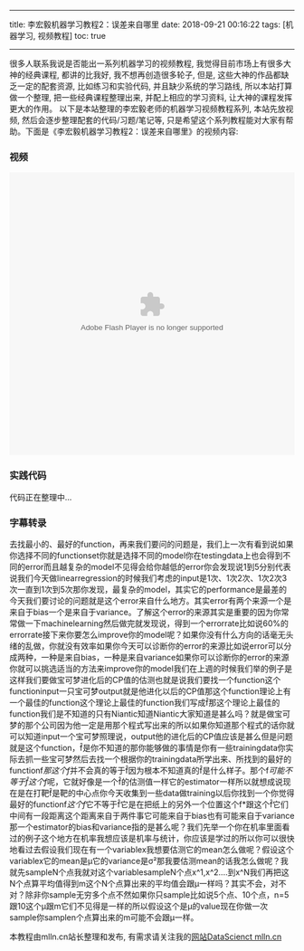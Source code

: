 
---
title: 李宏毅机器学习教程2：误差来自哪里
date: 2018-09-21 00:16:22
tags: [机器学习, 视频教程]
toc: true

---

很多人联系我说是否能出一系列机器学习的视频教程, 我觉得目前市场上有很多大神的经典课程, 都讲的比我好, 我不想再创造很多轮子, 但是, 这些大神的作品都缺乏一定的配套资源, 比如练习和实验代码, 并且缺少系统的学习路线, 所以本站打算做一个整理, 把一些经典课程整理出来, 并配上相应的学习资料, 让大神的课程发挥更大的作用。 以下是本站整理的李宏毅老师的机器学习视频教程系列, 本站先放视频, 然后会逐步整理配套的代码/习题/笔记等, 只是希望这个系列教程能对大家有帮助。下面是《李宏毅机器学习教程2：误差来自哪里》的视频内容:


<span></span>
<!-- more -->

### 视频

<embed src='http://player.youku.com/player.php/sid/XMzg4MDY3OTkxNg==/v.swf' allowFullScreen='true' quality='high' width='100%' height='500' align='middle' allowScriptAccess='always' type='application/x-shockwave-flash'></embed>

### 实践代码

代码正在整理中...

### 字幕转录

去找最小的、最好的function，再来我们要问的问题是，我们上一次有看到说如果你选择不同的functionset你就是选择不同的model你在testingdata上也会得到不同的error而且越复杂的model不见得会给你越低的error你会发现说1到5分别代表说我们今天做linearregression的时候我们考虑的input是1次、1次2次、1次2次3次一直到1次到5次那你发现，最复杂的model，其实它的performance是最差的今天我们要讨论的问题就是这个error来自什么地方。其实error有两个来源一个是来自于bias一个是来自于variance。了解这个error的来源其实是重要的因为你常常做一下machinelearning然后做完就发现说，得到一个errorrate比如说60%的errorrate接下来你要怎么improve你的model呢？如果你没有什么方向的话毫无头绪的乱做，你就没有效率如果你今天可以诊断你的error的来源比如说error可以分成两种，一种是来自bias，一种是来自variance如果你可以诊断你的error的来源你就可以挑选适当的方法来improve你的model我们在上週的时候我们举的例子是这样我们要做宝可梦进化后的CP值的估测也就是说我们要找一个function这个functioninput一只宝可梦output就是他进化以后的CP值那这个function理论上有一个最佳的function这个理论上最佳的function我们写成f̂那这个理论上最佳的function我们是不知道的只有Niantic知道Niantic大家知道是甚么吗？就是做宝可梦的那个公司因为他一定是用那个程式写出来的所以如果你知道那个程式的话你就可以知道input一个宝可梦照理说，output他的进化后的CP值应该是甚么但是问题就是这个function，f̂是你不知道的那你能够做的事情是你有一些trainingdata你实际去抓一些宝可梦然后去找一个根据你的trainingdata所学出来、所找到的最好的functionf*那这个f*并不会真的等于f̂因为根本不知道真的f̂是什么样子。那个f*可能不等于f̂这个f*呢，它就好像是一个f̂的估测值一样它的estimator一样所以就想成说现在是在打靶f̂是靶的中心点你今天收集到一些data做training以后你找到一个你觉得最好的functionf*这个f*它不等于f̂它是在把纸上的另外一个位置这个f*跟这个f̂它们中间有一段距离这个距离来自于两件事它可能来自于bias也有可能来自于variance那一个estimator的bias和variance指的是甚么呢？我们先举一个你在机率里面看过的例子这个地方在机率我想应该是机率与统计，你应该是学过的所以你可以很快地看过去假设我们现在有一个variablex我想要估测它的mean怎么做呢？假设这个variablex它的mean是μ它的variance是σ²那我要估测mean的话我怎么做呢？我就先sampleN个点我就对这个variablesampleN个点x^1,x^2....到x^N我们再把这N个点算平均值得到m这个N个点算出来的平均值会跟μ一样吗？其实不会，对不对？除非你sample无穷多个点不然如果你只sample比如说5个点、10个点，n=5跟10这个μ跟m它们不见得是一样的所以假设这个是μ的value现在你做一次sample你samplen个点算出来的m可能不会跟μ一样。

本教程由mlln.cn站长整理和发布, 有需求请关注我的[网站DataScienct mlln.cn](http://mlln.cn)